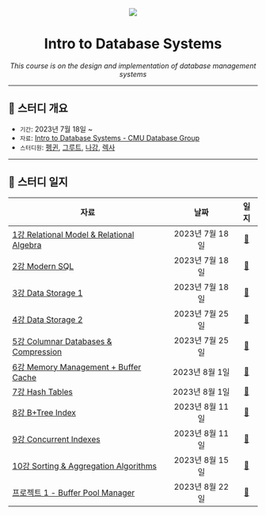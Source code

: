 <div align="center">
    <a
        height="200px"
        href="https://youtube.com/playlist?list=PLSE8ODhjZXjaKScG3l0nuOiDTTqpfnWFf"
    >
        <img src="https://i.ytimg.com/vi/uikbtpVZS2s/hqdefault.jpg?sqp=-oaymwEXCNACELwBSFryq4qpAwkIARUAAIhCGAE=&rs=AOn4CLCmNpsniFx3BvtYZIkhV1a1O-CBvw"/>
    </a>
    <h1>Intro to Database Systems</h1>
    <p><i>This course is on the design and implementation of database management systems</i></p>
</div>

---

## 📌 스터디 개요

- `기간`: 2023년 7월 18일 ~
- `자료`: [Intro to Database Systems - CMU Database Group](https://youtube.com/playlist?list=PLSE8ODhjZXjaKScG3l0nuOiDTTqpfnWFf)
- `스터디원`: [펭귄](https://github.com/CoodingPenguin), [그루트](https://github.com/iamgroooooot), [나강](https://github.com/nagunt), [렉사](https://github.com/jonyejin)

---

## 📝 스터디 일지

<table>
  <thead>
    <tr>
      <th style="text-align:center;">자료</th>
      <th style="text-align:center;">날짜</th>
      <th style="text-align:center;">일지</th>
    </tr>
  </thead>
  <tbody>
    <tr>
        <td><a href="https://youtu.be/uikbtpVZS2s">1강 Relational Model & Relational Algebra</a></td>
        <td style="text-align:center;">2023년 7월 18일</td>
        <td style="text-align:center;"><a href="https://github.com/team-mabub/mabub-study/issues/1">📝</a></td>
    </tr>
    <tr>
        <td><a href="https://youtu.be/II5qNuxfSoo">2강 Modern SQL</a></td>
        <td style="text-align:center;">2023년 7월 18일</td>
        <td style="text-align:center;"><a href="https://github.com/team-mabub/mabub-study/issues/2">📝</a></td>
    </tr>
    <tr>
        <td><a href="https://youtu.be/2HtfGdsrwqA">3강 Data Storage 1</a></td>
        <td style="text-align:center;">2023년 7월 18일</td>
        <td style="text-align:center;"><a href="https://github.com/team-mabub/mabub-study/issues/3">📝</a></td>
    </tr>
    <tr>
        <td><a href="https://youtu.be/q4W5r3GR0OU">4강 Data Storage 2</a></td>
        <td style="text-align:center;">2023년 7월 25일</td>
        <td style="text-align:center;"><a href="https://github.com/team-mabub/mabub-study/issues/4">📝</a></td>
    </tr>
    <tr>
        <td><a href="https://youtu.be/q4W5r3GR0OU">5강 Columnar Databases & Compression</a></td>
        <td style="text-align:center;">2023년 7월 25일</td>
        <td style="text-align:center;"><a href="https://github.com/team-mabub/mabub-study/issues/5">📝</a></td>
    </tr>
    <tr>
        <td><a href="https://youtu.be/Y9H2HaRKOIw">6강 Memory Management + Buffer Cache</a></td>
        <td style="text-align:center;">2023년 8월 1일</td>
        <td style="text-align:center;"><a href="https://github.com/team-mabub/mabub-study/issues/6">📝</a></td>
    </tr>
    <tr>
        <td><a href="https://youtu.be/9yUlSabzVwQ">7강 Hash Tables</a></td>
        <td style="text-align:center;">2023년 8월 1일</td>
        <td style="text-align:center;"><a href="https://github.com/team-mabub/mabub-study/issues/7">📝</a></td>
    </tr>
    <tr>
        <td><a href="https://youtu.be/9QPr8Ufzt5M">8강 B+Tree Index</a></td>
        <td style="text-align:center;">2023년 8월 11일</td>
        <td style="text-align:center;"><a href="https://github.com/team-mabub/mabub-study/issues/8">📝</a></td>
    </tr>
    <tr>
        <td><a href="https://youtu.be/5KClozM1jjw">9강 Concurrent Indexes</a></td>
        <td style="text-align:center;">2023년 8월 11일</td>
        <td style="text-align:center;"><a href="https://github.com/team-mabub/mabub-study/issues/9">📝</a></td>
    </tr>
    <tr>
        <td><a href="https://youtu.be/CMzf9Az1vl4">10강 Sorting & Aggregation Algorithms</a></td>
        <td style="text-align:center;">2023년 8월 15일</td>
        <td style="text-align:center;"><a href="https://github.com/team-mabub/mabub-study/issues/10">📝</a></td>
    </tr>
    <tr>
        <td><a href="https://15445.courses.cs.cmu.edu/fall2022/project1/">프로젝트 1 - Buffer Pool Manager</a></td>
        <td style="text-align:center;">2023년 8월 22일</td>
        <td style="text-align:center;"><a href="https://github.com/team-mabub/mabub-study/issues/12">📝</a></td>
    </tr>
  </tbody>
</table>
